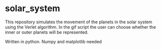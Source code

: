 # solar_system
This repository simulates the movement of the planets in the solar system using the Verlet algorithm. In the gif script the user can choose whether the inner or outer planets will be represented.

Written in python. Numpy and matplotlib needed